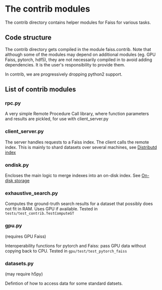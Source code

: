 
# The contrib modules

The contrib directory contains helper modules for Faiss for various tasks.

## Code structure

The contrib directory gets compiled in the module faiss.contrib.
Note that although some of the modules may depend on additional modules (eg. GPU Faiss, pytorch, hdf5), they are not necessarily compiled in to avoid adding dependencies. It is the user's responsibility to provide them.

In contrib, we are progressively dropping python2 support.

## List of contrib modules

### rpc.py

A very simple Remote Procedure Call library, where function parameters and results are pickled, for use with client_server.py

### client_server.py

The server handles requests to a Faiss index. The client calls the remote index.
This is mainly to shard datasets over several machines, see [Distributd index](https://github.com/facebookresearch/faiss/wiki/Indexes-that-do-not-fit-in-RAM#distributed-index)

### ondisk.py

Encloses the main logic to merge indexes into an on-disk index.
See [On-disk storage](https://github.com/facebookresearch/faiss/wiki/Indexes-that-do-not-fit-in-RAM#on-disk-storage)

### exhaustive_search.py

Computes the ground-truth search results for a dataset that possibly does not fit in RAM. Uses GPU if available.
Tested in `tests/test_contrib.TestComputeGT`

### gpu.py

(requires GPU Faiss)

Interoperability functions for pytorch and Faiss: pass GPU data without copying back to CPU.
Tested in `gpu/test/test_pytorch_faiss`

### datasets.py

(may require h5py)

Defintion of how to access data for some standard datsets.

